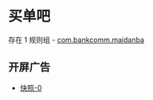# 买单吧

存在 1 规则组 - [com.bankcomm.maidanba](/src/apps/com.bankcomm.maidanba.ts)

## 开屏广告

- [快照-0](https://i.gkd.li/import/import/12660986)
